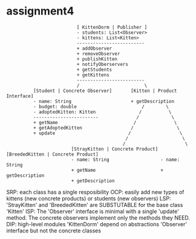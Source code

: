 ﻿# assignment4
                              [ KittenDorm | Publisher ]
                              - students: List<Observer>
                              - kittens: List<Kitten>
                              -------------------------
                              + addObserver
                              + removeObserver
                              + publishKitten
                              + notifyOberservers
                              + getStudents
                              + getKittens
                              -------------------------
                              /                        \
              [Student | Concrete Observer]       [Kitten | Product Interface]
              - name: String                      + getDescription
              - budget: double                        /        \
              - adoptedKitten: Kitten                /          \
              ------------------------              /            \
              + getName                            /              \
              + getAdoptedKitten                  /                \
              + update                           /                  \
                                                /                    \
                                               /                      \
                            [StrayKitten | Concrete Product] [BreededKitten | Concrete Product]
                            - name: String                   - name: String
                            + getName                        + getDescription
                            + getDescription


                            
SRP: each class has a single resposibility
OCP: easily add new types of kittens (new concrete products) or students (new observers)
LSP: 'StrayKitten' and 'BreededKitten' are SUBSTUTABLE for the base class 'Kitten'
ISP: The 'Observer' interface is minimal with a single 'update' method. The concrete observers implement only the methods they NEED.
DIP: high-level modules 'KittenDorm' depend on abstractions 'Observer' interface but not the concrete classes
